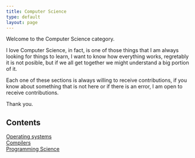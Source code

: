 ```yaml
---
title: Computer Science
type: default
layout: page
---
```


Welcome to the Computer Science category.

I love Computer Science, in fact, is one of those things that I am always
looking for things to learn, I want to know how everything works, regretably
it is not posible, but if we all get together we might understand a big portion
of it.

Each one of these sections is always willing to receive contributions, if you
know about something that is not here or if there is an error, I am open to
receive contributions.

Thank you.

## Contents

[Operating systems](/computer-science/os)<br>
[Compilers](/computer-science/compilers)<br>
[Programming Science](/computer-science/programming)
